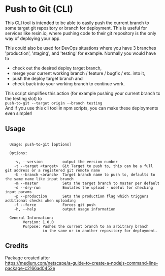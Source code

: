 # Push to Git (CLI)
This CLI tool is intended to be able to easily push the current branch to some target git repository or branch for deployment. 
This is useful for services like resin.io, where pushing code to their git repository is the only way of deploying your app. 

This could also be used for DevOps situations where you have 3 branches 'production', 'staging', and 'testing' for example. 
Normally you would have to 
* check out the desired deploy target branch, 
* merge your current working branch / feature / bugfix / etc. into it, 
* push the deploy target branch and 
* check back into your working branch to continue work. 

This script simplifies this action (for example pushing your current branch to the testing slot) to  
`push-to-git --target origin --branch testing`  
And if you use this cli tool in npm scripts, you can make these deployments even simpler!


## Usage

```

  Usage: push-to-git [options]

  Options:

    -v, --version         output the version number
    -t --target <target>  Git Target to push to, this can be a full git address or a registered git remote name
    -b --branch <branch>  Target branch name to push to, defaults to the same name like input branch
    -m --master           Sets the target branch to master per default
    -d --dry-run          Emulates the upload - useful for checking input params
    -p --production       Sets the production flag which triggers additional checks when uploading
    -f --force            Forces git push
    -h, --help            output usage information

  General Information: 
        Version: 1.0.0
        Purpose: Pushes the current branch to an arbitrary branch 
                 in the same or in another repository for deployment.

```

## Credits
Package created after  
 https://medium.com/netscape/a-guide-to-create-a-nodejs-command-line-package-c2166ad0452e